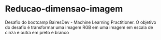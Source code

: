 # Reducao-dimensao-imagem
Desafio do bootcamp BairesDev - Machine Learning Practitioner. O objetivo do desafio é transformar uma imagem RGB em uma imagem em escala de cinza e outra em preto e branco
